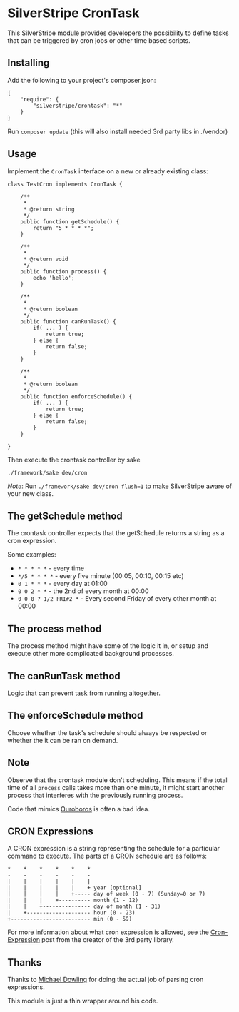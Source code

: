 SilverStripe CronTask
==========================

This SilverStripe module provides developers the possibility to define tasks 
that can be triggered by cron jobs or other time based scripts.

Installing
----------

Add the following to your project's composer.json:

	{
		"require": {
			"silverstripe/crontask": "*"
		}
	}

Run `composer update` (this will also install needed 3rd party libs in ./vendor)

Usage
-----

Implement the `CronTask` interface on a new or already existing class:

	class TestCron implements CronTask {

		/**
		 * 
		 * @return string
		 */
		public function getSchedule() {
			return "5 * * * *";
		}

		/**
		 * 
		 * @return void
		 */
		public function process() {
			echo 'hello';
		}
		
		/**
		 * 
		 * @return boolean
		 */
		public function canRunTask() {
			if( ... ) {
				return true;
			} else {
				return false;
			}	
		}
		
		/**
		 * 
		 * @return boolean
		 */
		public function enforceSchedule() {
			if( ... ) {
				return true;
			} else {
				return false;
			}	
		}
		
	}


Then execute the crontask controller by sake

	./framework/sake dev/cron

_Note_: Run `./framework/sake dev/cron flush=1` to make SilverStripe aware of 
your new class.


The getSchedule method
----------------------

The crontask controller expects that the getSchedule returns a string as a cron 
expression. 

Some examples:

- `* * * * *` - every time 
- `*/5 * * * *` - every five minute (00:05, 00:10, 00:15 etc)
- `0 1 * * *` - every day at 01:00 
- `0 0 2 * *` - the 2nd of every month at 00:00
- `0 0 0 ? 1/2 FRI#2 *` - Every second Friday of every other month at 00:00

The process method
----------------------

The process method might have some of the logic it in, or setup and execute 
other more complicated background processes.

The canRunTask method
----------------------

Logic that can prevent task from running altogether.

The enforceSchedule method
----------------------

Choose whether the task's schedule should always be respected or whether the it can be ran on demand.


Note
----

Observe that the crontask module don't scheduling. This means if the total time
of all `process` calls takes more than one minute, it might start another 
process that interferes with the previously running process. 


Code that mimics [Ouroboros](http://en.wikipedia.org/wiki/Ouroboros) is often a 
bad idea.


CRON Expressions
----------------

A CRON expression is a string representing the schedule for a particular command to execute.  The parts of a CRON schedule are as follows:

    *    *    *    *    *    *
    -    -    -    -    -    -
    |    |    |    |    |    |
    |    |    |    |    |    + year [optional]
    |    |    |    |    +----- day of week (0 - 7) (Sunday=0 or 7)
    |    |    |    +---------- month (1 - 12)
    |    |    +--------------- day of month (1 - 31)
    |    +-------------------- hour (0 - 23)
    +------------------------- min (0 - 59)

For more information about what cron expression is allowed, see the 
[Cron-Expression](http://mtdowling.com/blog/2012/06/03/cron-expressions-in-php/) 
post from the creator of the 3rd party library.


Thanks
------

Thanks to [Michael Dowling](http://mtdowling.com/blog/2012/06/03/cron-expressions-in-php/) 
for doing the actual job of parsing cron expressions. 

This module is just a thin wrapper around his code.
